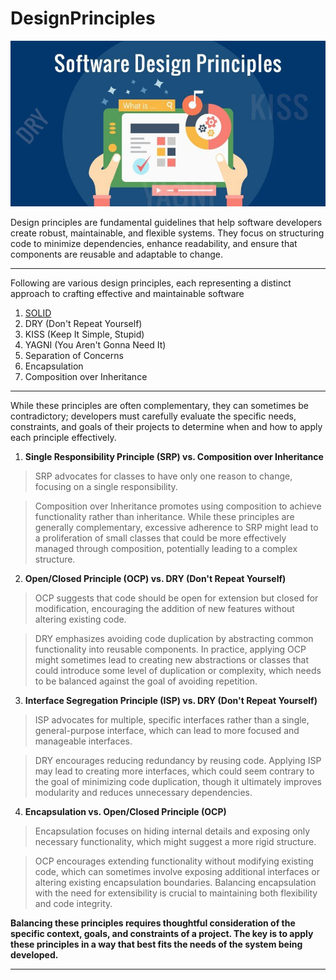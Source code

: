 # DesignPrinciples
![](./pic.jpg)

Design principles are fundamental guidelines that help software developers create robust, maintainable, and flexible systems. They focus on structuring code to minimize dependencies, enhance readability, and ensure that components are reusable and adaptable to change. 

---
Following are various design principles, each representing a distinct approach to crafting effective and maintainable software
1. [SOLID](./SOLID.md)
2. DRY (Don't Repeat Yourself)
3. KISS (Keep It Simple, Stupid)
4. YAGNI (You Aren't Gonna Need It)
5. Separation of Concerns
6. Encapsulation
7. Composition over Inheritance

---
While these principles are often complementary, they can sometimes be contradictory; developers must carefully evaluate the specific needs, constraints, and goals of their projects to determine when and how to apply each principle effectively.  


1. **Single Responsibility Principle (SRP) vs. Composition over Inheritance**

  >SRP advocates for classes to have only one reason to change, focusing on a single responsibility.

  >Composition over Inheritance promotes using composition to achieve functionality rather than inheritance. While these principles are generally complementary, excessive adherence to SRP might lead to a proliferation of small classes that could be more effectively managed through composition, potentially leading to a complex structure.



2. **Open/Closed Principle (OCP) vs. DRY (Don't Repeat Yourself)**

>OCP suggests that code should be open for extension but closed for modification, encouraging the addition of new features without altering existing code.

>DRY emphasizes avoiding code duplication by abstracting common functionality into reusable components. In practice, applying OCP might sometimes lead to creating new abstractions or classes that could introduce some level of duplication or complexity, which needs to be balanced against the goal of avoiding repetition.



3. **Interface Segregation Principle (ISP) vs. DRY (Don't Repeat Yourself)**

>ISP advocates for multiple, specific interfaces rather than a single, general-purpose interface, which can lead to more focused and manageable interfaces.

>DRY encourages reducing redundancy by reusing code. Applying ISP may lead to creating more interfaces, which could seem contrary to the goal of minimizing code duplication, though it ultimately improves modularity and reduces unnecessary dependencies.



4. **Encapsulation vs. Open/Closed Principle (OCP)**

>Encapsulation focuses on hiding internal details and exposing only necessary functionality, which might suggest a more rigid structure.

>OCP encourages extending functionality without modifying existing code, which can sometimes involve exposing additional interfaces or altering existing encapsulation boundaries. Balancing encapsulation with the need for extensibility is crucial to maintaining both flexibility and code integrity.



**Balancing these principles requires thoughtful consideration of the specific context, goals, and constraints of a project. The key is to apply these principles in a way that best fits the needs of the system being developed.** 

---
